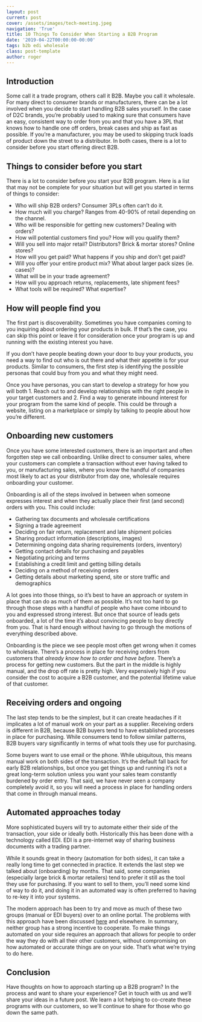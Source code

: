 ```yaml
---
layout: post
current: post
cover: /assets/images/tech-meeting.jpeg
navigation: 'True'
title: 10 Things To Consider When Starting a B2B Program
date: '2019-04-22T00:00:00-00:00'
tags: b2b edi wholesale
class: post-template
author: roger
---
```

## Introduction

Some call it a trade program, others call it B2B. Maybe you call it wholesale. For many direct to consumer brands or manufacturers, there can be a lot involved when you decide to start handling B2B sales yourself. In the case of D2C brands, you’re probably used to making sure that consumers have an easy, consistent way to order from you and that you have a 3PL that knows how to handle one off orders, break cases and ship as fast as possible. If you’re a manufacturer, you may be used to skipping truck loads of product down the street to a distributor. In both cases, there is a lot to consider before you start offering direct B2B.

## Things to consider before you start

There is a lot to consider before you start your B2B program. Here is a list that may not be complete for your situation but will get you started in terms of things to consider:

* Who will ship B2B orders? Consumer 3PLs often can’t do it.
* How much will you charge? Ranges from 40-90% of retail depending on the channel.
* Who will be responsible for getting new customers? Dealing with orders?
* How will potential customers find you? How will you qualify them?
* Will you sell into major retail? Distributors? Brick & mortar stores? Online stores?
* How will you get paid? What happens if you ship and don’t get paid?
* Will you offer your entire product mix? What about larger pack sizes (ie. cases)?
* What will be in your trade agreement?
* How will you approach returns, replacements, late shipment fees?
* What tools will be required? What expertise?

## How will people find you

The first part is discoverability. Sometimes you have companies coming to you inquiring about ordering your products in bulk. If that’s the case, you can skip this point or leave it for consideration once your program is up and running with the existing interest you have.

If you don’t have people beating down your door to buy your products, you need a way to find out who is out there and what their appetite is for your products. Similar to consumers, the first step is identifying the possible personas that could buy from you and what they might need.

Once you have personas, you can start to develop a strategy for how you will both 1. Reach out to and develop relationships with the right people in your target customers and 2. Find a way to generate inbound interest for your program from the same kind of people. This could be through a website, listing on a marketplace or simply by talking to people about how you’re different.

## Onboarding new customers

Once you have some interested customers, there is an important and often forgotten step we call onboarding. Unlike direct to consumer sales, where your customers can complete a transaction without ever having talked to you, or manufacturing sales, where you know the handful of companies most likely to act as your distributor from day one, wholesale requires onboarding your customer. 

Onboarding is all of the steps involved in between when someone expresses interest and when they actually place their first (and second) orders with you. This could include:

* Gathering tax documents and wholesale certifications
* Signing a trade agreement
* Deciding on fair return, replacement and late shipment policies
* Sharing product information (descriptions, images)
* Determining ongoing data sharing requirements (orders, inventory)
* Getting contact details for purchasing and payables
* Negotiating pricing and terms
* Establishing a credit limit and getting billing details
* Deciding on a method of receiving orders
* Getting details about marketing spend, site or store traffic and demographics

A lot goes into those things, so it’s best to have an approach or system in place that can do as much of them as possible. It’s not too hard to go through those steps with a handful of people who have come inbound to you and expressed strong interest. But once that source of leads gets onboarded, a lot of the time it’s about convincing people to buy directly from you. That is hard enough without having to go through the motions of everything described above.

Onboarding is the piece we see people most often get wrong when it comes to wholesale. There’s a process in place for receiving orders from customers that *already know how to order and have before*. There’s a process for getting new customers. But the part in the middle is highly manual, and the drop off rate is pretty high. Very expensively high if you consider the cost to acquire a B2B customer, and the potential lifetime value of that customer. 

## Receiving orders and ongoing

The last step tends to be the simplest, but it can create headaches if it implicates a lot of manual work on your part as a supplier. Receiving orders is different in B2B, because B2B buyers tend to have established processes in place for purchasing. While consumers tend to follow similar patterns, B2B buyers vary significantly in terms of what tools they use for purchasing.

Some buyers want to use email or the phone. While ubiquitous, this means manual work on both sides of the transaction. It’s the default fall back for early B2B relationships, but once you get things up and running it’s not a great long-term solution unless you want your sales team constantly burdened by order entry. That said, we have never seen a company completely avoid it, so you will need a process in place for handling orders that come in through manual means.


## Automated approaches today

More sophisticated buyers will try to automate either their side of the transaction, your side or ideally both. Historically this has been done with a technology called EDI. EDI is a pre-internet way of sharing business documents with a trading partner.

While it sounds great in theory (automation for both sides), it can take a really long time to get connected in practice. It extends the last step we talked about (onboarding) by months. That said, some companies (especially large brick & mortar retailers) tend to prefer it still as the tool they use for purchasing. If you want to sell to them, you’ll need some kind of way to do it, and doing it in an automated way is often preferred to having to re-key it into your systems.

The modern approach has been to try and move as much of these two groups (manual or EDI buyers) over to an online portal. The problems with this approach have been discussed [here](https://blog.convictional.com/the-problem-with-portals) and elsewhere. In summary, neither group has a strong incentive to cooperate. To make things automated on your side requires an approach that allows for people to order the way they do with all their other customers, without compromising on how automated or accurate things are on your side. That’s what we’re trying to do here.

## Conclusion

Have thoughts on how to approach starting up a B2B program? In the process and want to share your experience? Get in touch with us and we’ll share your ideas in a future post. We learn a lot helping to co-create these programs with our customers, so we'll continue to share for those who go down the same path.
